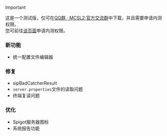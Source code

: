 > [!IMPORTANT]  
> 这是一个测试版，仅可在[QQ群 · MCSL2·官方交流群](https://mcsl.com.cn/links/mcsl2-qq-group.html)中下载，并且需要申请内测权限。  
> 您可前往[该页面](https://mcsl.com.cn/join-preview.html)申请内测权限。  

### 新功能  

- 统一配置文件编辑器

### 修复  

- sipBadCatcherResult  
- `server.properties`文件的读取问题  
- 终端复读问题

### 优化  

- Spigot服务器图标  
- 系统报告功能  

<!-- ___

### 其他下载地址（官方分流）

[蓝奏云1（密码MCSL）](https://lxht.lanzoum.com/b01edy9tg)

[蓝奏云2（密码MCSL）](https://lxht.lanzoux.com/b01edy9tg)

[蓝奏云3（密码MCSL）](https://lxht.lanzoug.com/b01edy9tg)

[蓝奏云4（密码MCSL）](https://lxht.lanzoub.com/b01edy9tg) -->
